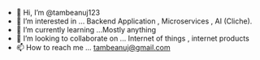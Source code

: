 - 👋 Hi, I’m @tambeanuj123
- 👀 I’m interested in ... Backend Application , Microservices , AI (Cliche). 
- 🌱 I’m currently learning ...Mostly anything
- 💞️ I’m looking to collaborate on ... Internet of things , internet products
- 📫 How to reach me ... tambeanuj@gmail.com

<!---
tambeanuj123/tambeanuj123 is a ✨ special ✨ repository because its `README.md` (this file) appears on your GitHub profile.
You can click the Preview link to take a look at your changes.
--->
